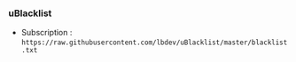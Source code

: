 ### uBlacklist 
- Subscription : `https://raw.githubusercontent.com/lbdev/uBlacklist/master/blacklist.txt`

